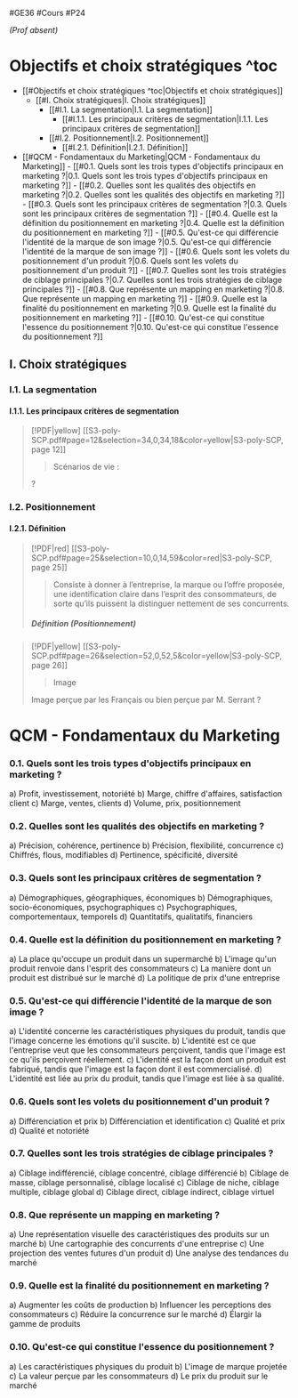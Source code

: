 #GE36 #Cours #P24

*(Prof absent)*
# Objectifs et choix stratégiques ^toc

- [[#Objectifs et choix stratégiques ^toc|Objectifs et choix stratégiques]]
	- [[#I. Choix stratégiques|I. Choix stratégiques]]
		- [[#I.1. La segmentation|I.1. La segmentation]]
			- [[#I.1.1. Les principaux critères de segmentation|I.1.1. Les principaux critères de segmentation]]
		- [[#I.2. Positionnement|I.2. Positionnement]]
			- [[#I.2.1. Définition|I.2.1. Définition]]
- [[#QCM - Fondamentaux du Marketing|QCM - Fondamentaux du Marketing]]
		- [[#0.1. Quels sont les trois types d'objectifs principaux en marketing ?|0.1. Quels sont les trois types d'objectifs principaux en marketing ?]]
		- [[#0.2. Quelles sont les qualités des objectifs en marketing ?|0.2. Quelles sont les qualités des objectifs en marketing ?]]
		- [[#0.3. Quels sont les principaux critères de segmentation ?|0.3. Quels sont les principaux critères de segmentation ?]]
		- [[#0.4. Quelle est la définition du positionnement en marketing ?|0.4. Quelle est la définition du positionnement en marketing ?]]
		- [[#0.5. Qu'est-ce qui différencie l'identité de la marque de son image ?|0.5. Qu'est-ce qui différencie l'identité de la marque de son image ?]]
		- [[#0.6. Quels sont les volets du positionnement d'un produit ?|0.6. Quels sont les volets du positionnement d'un produit ?]]
		- [[#0.7. Quelles sont les trois stratégies de ciblage principales ?|0.7. Quelles sont les trois stratégies de ciblage principales ?]]
		- [[#0.8. Que représente un mapping en marketing ?|0.8. Que représente un mapping en marketing ?]]
		- [[#0.9. Quelle est la finalité du positionnement en marketing ?|0.9. Quelle est la finalité du positionnement en marketing ?]]
		- [[#0.10. Qu'est-ce qui constitue l'essence du positionnement ?|0.10. Qu'est-ce qui constitue l'essence du positionnement ?]]

## I. Choix stratégiques

### I.1. La segmentation

#### I.1.1. Les principaux critères de segmentation

> [!PDF|yellow] [[S3-poly-SCP.pdf#page=12&selection=34,0,34,18&color=yellow|S3-poly-SCP, page 12]]
> > Scénarios de vie :
> 
> ?

### I.2. Positionnement

#### I.2.1. Définition

> [!PDF|red] [[S3-poly-SCP.pdf#page=25&selection=10,0,14,59&color=red|S3-poly-SCP, page 25]]
> > Consiste à donner à l’entreprise, la marque ou l’offre proposée, une identification claire dans l’esprit des consommateurs, de sorte qu’ils puissent la distinguer nettement de ses concurrents.
> 
> ##### Définition (*Positionnement*)

> [!PDF|yellow] [[S3-poly-SCP.pdf#page=26&selection=52,0,52,5&color=yellow|S3-poly-SCP, page 26]]
> > Image
> 
> Image perçue par les Français ou bien perçue par M. Serrant ?


# QCM - Fondamentaux du Marketing

### 0.1. Quels sont les trois types d'objectifs principaux en marketing ?

a) Profit, investissement, notoriété
b) Marge, chiffre d'affaires, satisfaction client
c) Marge, ventes, clients
d) Volume, prix, positionnement

### 0.2. Quelles sont les qualités des objectifs en marketing ?

a) Précision, cohérence, pertinence
b) Précision, flexibilité, concurrence
c) Chiffrés, flous, modifiables
d) Pertinence, spécificité, diversité

### 0.3. Quels sont les principaux critères de segmentation ?

a) Démographiques, géographiques, économiques
b) Démographiques, socio-économiques, psychographiques
c) Psychographiques, comportementaux, temporels
d) Quantitatifs, qualitatifs, financiers

### 0.4. Quelle est la définition du positionnement en marketing ?

a) La place qu'occupe un produit dans un supermarché
b) L'image qu'un produit renvoie dans l'esprit des consommateurs
c) La manière dont un produit est distribué sur le marché
d) La politique de prix d'une entreprise

### 0.5. Qu'est-ce qui différencie l'identité de la marque de son image ?

a) L'identité concerne les caractéristiques physiques du produit, tandis que l'image concerne les émotions qu'il suscite.
b) L'identité est ce que l'entreprise veut que les consommateurs perçoivent, tandis que l'image est ce qu'ils perçoivent réellement.
c) L'identité est la façon dont un produit est fabriqué, tandis que l'image est la façon dont il est commercialisé.
d) L'identité est liée au prix du produit, tandis que l'image est liée à sa qualité.

### 0.6. Quels sont les volets du positionnement d'un produit ?

a) Différenciation et prix
b) Différenciation et identification
c) Qualité et prix
d) Qualité et notoriété

### 0.7. Quelles sont les trois stratégies de ciblage principales ?

a) Ciblage indifférencié, ciblage concentré, ciblage différencié
b) Ciblage de masse, ciblage personnalisé, ciblage localisé
c) Ciblage de niche, ciblage multiple, ciblage global
d) Ciblage direct, ciblage indirect, ciblage virtuel

### 0.8. Que représente un mapping en marketing ?

a) Une représentation visuelle des caractéristiques des produits sur un marché
b) Une cartographie des concurrents d'une entreprise
c) Une projection des ventes futures d'un produit
d) Une analyse des tendances du marché

### 0.9. Quelle est la finalité du positionnement en marketing ?

a) Augmenter les coûts de production
b) Influencer les perceptions des consommateurs
c) Réduire la concurrence sur le marché
d) Élargir la gamme de produits

### 0.10. Qu'est-ce qui constitue l'essence du positionnement ?

a) Les caractéristiques physiques du produit
b) L'image de marque projetée
c) La valeur perçue par les consommateurs
d) Le prix du produit sur le marché

